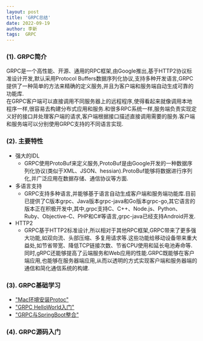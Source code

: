 ```yaml
---
layout: post
title: 'GRPC总结' 
date: 2022-09-19
author: 李新
tags:  GRPC
---
```



### (1). GRPC简介
GRPC是一个高性能、开源、通用的RPC框架,由Google推出,基于HTTP2协议标准设计开发,默认采用Protocol Buffers数据序列化协议,支持多种开发语言,GRPC提供了一种简单的方法来精确的定义服务,并且为客户端和服务端自动生成可靠的功能库.   
在GRPC客户端可以直接调用不同服务器上的远程程序,使得看起来就像调用本地程序一样,很容易去构建分布式应用和服务.和很多RPC系统一样,服务端负责实现定义好的接口并处理客户端的请求,客户端根据接口描述直接调用需要的服务.客户端和服务端可以分别使用GRPC支持的不同语言实现. 

### (2). 主要特性
+ 强大的IDL
  - GRPC使用ProtoBuf来定义服务,ProtoBuf是由Google开发的一种数据序列化协议(类似于XML、JSON、hessian).ProtoBuf能够将数据进行序列化,并广泛应用在数据存储、通信协议等方面.  
+ 多语言支持
  - GRPC支持多种语言,并能够基于语言自动生成客户端和服务端功能库.目前已提供了C版本grpc、Java版本grpc-java和Go版本grpc-go,其它语言的版本正在积极开发中,其中,grpc支持C、C++、Node.js、Python、Ruby、Objective-C、PHP和C#等语言,grpc-java已经支持Android开发. 
+ HTTP2
  - GRPC基于HTTP2标准设计,所以相对于其他RPC框架,GRPC带来了更多强大功能,如双向流、头部压缩、多复用请求等.这些功能给移动设备带来重大益处,如节省带宽、降低TCP链接次数、节省CPU使用和延长电池寿命等.同时,gRPC还能够提高了云端服务和Web应用的性能.GRPC既能够在客户端应用,也能够在服务器端应用,从而以透明的方式实现客户端和服务器端的通信和简化通信系统的构建.  

### (3). GRPC基础学习
+ ["Mac环境安装Protoc"](/2022/09/19/Mac-Install-Protoc.html)   
+ ["GRPC HelloWorld入门"](/2022/09/19/GRPC-HelloWorld.html)  
+ ["GRPC与SpringBoot整合"](/2022/09/19/GRPC-SpringBoot.html)  
### (4). GRPC源码入门
